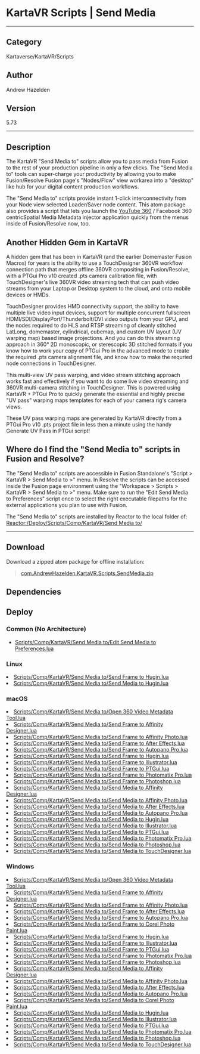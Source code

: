 # KartaVR Scripts | Send Media
___

## Category
Kartaverse/KartaVR/Scripts

## Author
Andrew Hazelden

## Version
5.73

___

## Description
<p>The KartaVR "Send Media to" scripts allow you to pass media from Fusion to the rest of your production pipeline in only a few clicks. The "Send Media to" tools can super-charge your productivity by allowing you to make Fusion/Resolve Fusion page's "Nodes/Flow" view workarea into a "desktop" like hub for your digital content production workflows.</p>

<p>The "Send Media to" scripts provide instant 1-click interconnectivity from your Node view selected Loader/Saver node content. This atom package also provides a script that lets you launch the <a href="https://support.google.com/youtube/answer/6178631">YouTube 360</a> / Facebook 360 centricSpatial Media Metadata injector application quickly from the menus inside of Fusion/Resolve now, too.</p>

<h2>Another Hidden Gem in KartaVR</h2>

</p>A hidden gem that has been in KartaVR (and the earlier Domemaster Fusion Macros) for years is the ability to use a TouchDesigner 360VR workflow connection path that merges offline 360VR compositing in Fusion/Resolve, with a PTGui Pro v10 created .pts camera calibration file, with TouchDesigner's live 360VR video streaming tech that can push video streams from your Laptop or Desktop system to the cloud, and onto mobile devices or HMDs.</p>

TouchDesigner provides HMD connectivity support, the ability to have multiple live video input devices, support for multiple concurrent fullscreen HDMI/SDI/DisplayPort/Thunderbolt/DVI video outputs from your GPU, and the nodes required to do HLS and RTSP streaming of cleanly stitched LatLong, domemaster, cylindrical, cubemap, and custom UV layout (UV warping map) based image projections. And you can do this streaming approach in 360&deg; 2D monoscopic, or sterescopic 3D stitched formats if you know how to work your copy of PTGui Pro in the advanced mode to create the required .pts camera alignment file, and know how to make the requried node connections in TouchDesigner.</p>

<p>This multi-view UV pass warping, and video stream stitching approach works fast and effectively if you want to do some live video streaming and 360VR multi-camera stitching in TouchDesigner. This is powered using KartaVR + PTGui Pro to quickly generate the essential and highly precise "UV pass" warping maps templates for each of your camera rig's camera views.</p>

<p>These UV pass warping maps are generated by KartaVR directly from a PTGui Pro v10 .pts project file in less then a minute using the handy Generate UV Pass in PTGui script!</p>

<h2>Where do I find the "Send Media to" scripts in Fusion and Resolve?</h2>

<p>The "Send Media to" scripts are accessible in Fusion Standalone's "Script &gt; KartaVR &gt; Send Media to &gt;" menu. In Resolve the scripts can be accessed inside the Fusion page environment using the "Workspace &gt; Scripts &gt; KartaVR &gt; Send Media to &gt;" menu. Make sure to run the "Edit Send Media to Preferences" script once to select the right executable filepaths for the external applications you plan to use with Fusion.</p>

<p>The "Send Media to" scripts are installed by Reactor to the local folder of:<br>
<a href="file://Reactor:/Deploy/Scripts/Comp/KartaVR/Send Media to/">Reactor:/Deploy/Scripts/Comp/KartaVR/Send Media to/</a></p>


___

## Download

Download a zipped atom package for offline installation:
> [com.AndrewHazelden.KartaVR.Scripts.SendMedia.zip](https://gitlab.com/WeSuckLess/Reactor/-/archive/master/Reactor-master.zip?path=Atoms/com.AndrewHazelden.KartaVR.Scripts.SendMedia)  

## Dependencies

## Deploy

### Common (No Architecture)

<ul>
<li><a href="https://gitlab.com/WeSuckLess/Reactor/-/blob/master/Atoms/com.AndrewHazelden.KartaVR.Scripts.SendMedia/Scripts/Comp/KartaVR/Send Media to/Edit Send Media to Preferences.lua?ref_type=heads">Scripts/Comp/KartaVR/Send Media to/Edit Send Media to Preferences.lua</a></li>
</ul>

### Linux

<li><a href="https://gitlab.com/WeSuckLess/Reactor/-/blob/master/Atoms/com.AndrewHazelden.KartaVR.Scripts.SendMedia/Linux/Scripts/Comp/KartaVR/Send Media to/Send Frame to Hugin.lua?ref_type=heads">Scripts/Comp/KartaVR/Send Media to/Send Frame to Hugin.lua</a></li>
<li><a href="https://gitlab.com/WeSuckLess/Reactor/-/blob/master/Atoms/com.AndrewHazelden.KartaVR.Scripts.SendMedia/Linux/Scripts/Comp/KartaVR/Send Media to/Send Media to Hugin.lua?ref_type=heads">Scripts/Comp/KartaVR/Send Media to/Send Media to Hugin.lua</a></li>

### macOS

<li><a href="https://gitlab.com/WeSuckLess/Reactor/-/blob/master/Atoms/com.AndrewHazelden.KartaVR.Scripts.SendMedia/Mac/Scripts/Comp/KartaVR/Send Media to/Open 360 Video Metadata Tool.lua?ref_type=heads">Scripts/Comp/KartaVR/Send Media to/Open 360 Video Metadata Tool.lua</a></li>
<li><a href="https://gitlab.com/WeSuckLess/Reactor/-/blob/master/Atoms/com.AndrewHazelden.KartaVR.Scripts.SendMedia/Mac/Scripts/Comp/KartaVR/Send Media to/Send Frame to Affinity Designer.lua?ref_type=heads">Scripts/Comp/KartaVR/Send Media to/Send Frame to Affinity Designer.lua</a></li>
<li><a href="https://gitlab.com/WeSuckLess/Reactor/-/blob/master/Atoms/com.AndrewHazelden.KartaVR.Scripts.SendMedia/Mac/Scripts/Comp/KartaVR/Send Media to/Send Frame to Affinity Photo.lua?ref_type=heads">Scripts/Comp/KartaVR/Send Media to/Send Frame to Affinity Photo.lua</a></li>
<li><a href="https://gitlab.com/WeSuckLess/Reactor/-/blob/master/Atoms/com.AndrewHazelden.KartaVR.Scripts.SendMedia/Mac/Scripts/Comp/KartaVR/Send Media to/Send Frame to After Effects.lua?ref_type=heads">Scripts/Comp/KartaVR/Send Media to/Send Frame to After Effects.lua</a></li>
<li><a href="https://gitlab.com/WeSuckLess/Reactor/-/blob/master/Atoms/com.AndrewHazelden.KartaVR.Scripts.SendMedia/Mac/Scripts/Comp/KartaVR/Send Media to/Send Frame to Autopano Pro.lua?ref_type=heads">Scripts/Comp/KartaVR/Send Media to/Send Frame to Autopano Pro.lua</a></li>
<li><a href="https://gitlab.com/WeSuckLess/Reactor/-/blob/master/Atoms/com.AndrewHazelden.KartaVR.Scripts.SendMedia/Mac/Scripts/Comp/KartaVR/Send Media to/Send Frame to Hugin.lua?ref_type=heads">Scripts/Comp/KartaVR/Send Media to/Send Frame to Hugin.lua</a></li>
<li><a href="https://gitlab.com/WeSuckLess/Reactor/-/blob/master/Atoms/com.AndrewHazelden.KartaVR.Scripts.SendMedia/Mac/Scripts/Comp/KartaVR/Send Media to/Send Frame to Illustrator.lua?ref_type=heads">Scripts/Comp/KartaVR/Send Media to/Send Frame to Illustrator.lua</a></li>
<li><a href="https://gitlab.com/WeSuckLess/Reactor/-/blob/master/Atoms/com.AndrewHazelden.KartaVR.Scripts.SendMedia/Mac/Scripts/Comp/KartaVR/Send Media to/Send Frame to PTGui.lua?ref_type=heads">Scripts/Comp/KartaVR/Send Media to/Send Frame to PTGui.lua</a></li>
<li><a href="https://gitlab.com/WeSuckLess/Reactor/-/blob/master/Atoms/com.AndrewHazelden.KartaVR.Scripts.SendMedia/Mac/Scripts/Comp/KartaVR/Send Media to/Send Frame to Photomatix Pro.lua?ref_type=heads">Scripts/Comp/KartaVR/Send Media to/Send Frame to Photomatix Pro.lua</a></li>
<li><a href="https://gitlab.com/WeSuckLess/Reactor/-/blob/master/Atoms/com.AndrewHazelden.KartaVR.Scripts.SendMedia/Mac/Scripts/Comp/KartaVR/Send Media to/Send Frame to Photoshop.lua?ref_type=heads">Scripts/Comp/KartaVR/Send Media to/Send Frame to Photoshop.lua</a></li>
<li><a href="https://gitlab.com/WeSuckLess/Reactor/-/blob/master/Atoms/com.AndrewHazelden.KartaVR.Scripts.SendMedia/Mac/Scripts/Comp/KartaVR/Send Media to/Send Media to Affinity Designer.lua?ref_type=heads">Scripts/Comp/KartaVR/Send Media to/Send Media to Affinity Designer.lua</a></li>
<li><a href="https://gitlab.com/WeSuckLess/Reactor/-/blob/master/Atoms/com.AndrewHazelden.KartaVR.Scripts.SendMedia/Mac/Scripts/Comp/KartaVR/Send Media to/Send Media to Affinity Photo.lua?ref_type=heads">Scripts/Comp/KartaVR/Send Media to/Send Media to Affinity Photo.lua</a></li>
<li><a href="https://gitlab.com/WeSuckLess/Reactor/-/blob/master/Atoms/com.AndrewHazelden.KartaVR.Scripts.SendMedia/Mac/Scripts/Comp/KartaVR/Send Media to/Send Media to After Effects.lua?ref_type=heads">Scripts/Comp/KartaVR/Send Media to/Send Media to After Effects.lua</a></li>
<li><a href="https://gitlab.com/WeSuckLess/Reactor/-/blob/master/Atoms/com.AndrewHazelden.KartaVR.Scripts.SendMedia/Mac/Scripts/Comp/KartaVR/Send Media to/Send Media to Autopano Pro.lua?ref_type=heads">Scripts/Comp/KartaVR/Send Media to/Send Media to Autopano Pro.lua</a></li>
<li><a href="https://gitlab.com/WeSuckLess/Reactor/-/blob/master/Atoms/com.AndrewHazelden.KartaVR.Scripts.SendMedia/Mac/Scripts/Comp/KartaVR/Send Media to/Send Media to Hugin.lua?ref_type=heads">Scripts/Comp/KartaVR/Send Media to/Send Media to Hugin.lua</a></li>
<li><a href="https://gitlab.com/WeSuckLess/Reactor/-/blob/master/Atoms/com.AndrewHazelden.KartaVR.Scripts.SendMedia/Mac/Scripts/Comp/KartaVR/Send Media to/Send Media to Illustrator.lua?ref_type=heads">Scripts/Comp/KartaVR/Send Media to/Send Media to Illustrator.lua</a></li>
<li><a href="https://gitlab.com/WeSuckLess/Reactor/-/blob/master/Atoms/com.AndrewHazelden.KartaVR.Scripts.SendMedia/Mac/Scripts/Comp/KartaVR/Send Media to/Send Media to PTGui.lua?ref_type=heads">Scripts/Comp/KartaVR/Send Media to/Send Media to PTGui.lua</a></li>
<li><a href="https://gitlab.com/WeSuckLess/Reactor/-/blob/master/Atoms/com.AndrewHazelden.KartaVR.Scripts.SendMedia/Mac/Scripts/Comp/KartaVR/Send Media to/Send Media to Photomatix Pro.lua?ref_type=heads">Scripts/Comp/KartaVR/Send Media to/Send Media to Photomatix Pro.lua</a></li>
<li><a href="https://gitlab.com/WeSuckLess/Reactor/-/blob/master/Atoms/com.AndrewHazelden.KartaVR.Scripts.SendMedia/Mac/Scripts/Comp/KartaVR/Send Media to/Send Media to Photoshop.lua?ref_type=heads">Scripts/Comp/KartaVR/Send Media to/Send Media to Photoshop.lua</a></li>
<li><a href="https://gitlab.com/WeSuckLess/Reactor/-/blob/master/Atoms/com.AndrewHazelden.KartaVR.Scripts.SendMedia/Mac/Scripts/Comp/KartaVR/Send Media to/Send Media to TouchDesigner.lua?ref_type=heads">Scripts/Comp/KartaVR/Send Media to/Send Media to TouchDesigner.lua</a></li>

### Windows

<li><a href="https://gitlab.com/WeSuckLess/Reactor/-/blob/master/Atoms/com.AndrewHazelden.KartaVR.Scripts.SendMedia/Windows/Scripts/Comp/KartaVR/Send Media to/Open 360 Video Metadata Tool.lua?ref_type=heads">Scripts/Comp/KartaVR/Send Media to/Open 360 Video Metadata Tool.lua</a></li>
<li><a href="https://gitlab.com/WeSuckLess/Reactor/-/blob/master/Atoms/com.AndrewHazelden.KartaVR.Scripts.SendMedia/Windows/Scripts/Comp/KartaVR/Send Media to/Send Frame to Affinity Designer.lua?ref_type=heads">Scripts/Comp/KartaVR/Send Media to/Send Frame to Affinity Designer.lua</a></li>
<li><a href="https://gitlab.com/WeSuckLess/Reactor/-/blob/master/Atoms/com.AndrewHazelden.KartaVR.Scripts.SendMedia/Windows/Scripts/Comp/KartaVR/Send Media to/Send Frame to Affinity Photo.lua?ref_type=heads">Scripts/Comp/KartaVR/Send Media to/Send Frame to Affinity Photo.lua</a></li>
<li><a href="https://gitlab.com/WeSuckLess/Reactor/-/blob/master/Atoms/com.AndrewHazelden.KartaVR.Scripts.SendMedia/Windows/Scripts/Comp/KartaVR/Send Media to/Send Frame to After Effects.lua?ref_type=heads">Scripts/Comp/KartaVR/Send Media to/Send Frame to After Effects.lua</a></li>
<li><a href="https://gitlab.com/WeSuckLess/Reactor/-/blob/master/Atoms/com.AndrewHazelden.KartaVR.Scripts.SendMedia/Windows/Scripts/Comp/KartaVR/Send Media to/Send Frame to Autopano Pro.lua?ref_type=heads">Scripts/Comp/KartaVR/Send Media to/Send Frame to Autopano Pro.lua</a></li>
<li><a href="https://gitlab.com/WeSuckLess/Reactor/-/blob/master/Atoms/com.AndrewHazelden.KartaVR.Scripts.SendMedia/Windows/Scripts/Comp/KartaVR/Send Media to/Send Frame to Corel Photo Paint.lua?ref_type=heads">Scripts/Comp/KartaVR/Send Media to/Send Frame to Corel Photo Paint.lua</a></li>
<li><a href="https://gitlab.com/WeSuckLess/Reactor/-/blob/master/Atoms/com.AndrewHazelden.KartaVR.Scripts.SendMedia/Windows/Scripts/Comp/KartaVR/Send Media to/Send Frame to Hugin.lua?ref_type=heads">Scripts/Comp/KartaVR/Send Media to/Send Frame to Hugin.lua</a></li>
<li><a href="https://gitlab.com/WeSuckLess/Reactor/-/blob/master/Atoms/com.AndrewHazelden.KartaVR.Scripts.SendMedia/Windows/Scripts/Comp/KartaVR/Send Media to/Send Frame to Illustrator.lua?ref_type=heads">Scripts/Comp/KartaVR/Send Media to/Send Frame to Illustrator.lua</a></li>
<li><a href="https://gitlab.com/WeSuckLess/Reactor/-/blob/master/Atoms/com.AndrewHazelden.KartaVR.Scripts.SendMedia/Windows/Scripts/Comp/KartaVR/Send Media to/Send Frame to PTGui.lua?ref_type=heads">Scripts/Comp/KartaVR/Send Media to/Send Frame to PTGui.lua</a></li>
<li><a href="https://gitlab.com/WeSuckLess/Reactor/-/blob/master/Atoms/com.AndrewHazelden.KartaVR.Scripts.SendMedia/Windows/Scripts/Comp/KartaVR/Send Media to/Send Frame to Photomatix Pro.lua?ref_type=heads">Scripts/Comp/KartaVR/Send Media to/Send Frame to Photomatix Pro.lua</a></li>
<li><a href="https://gitlab.com/WeSuckLess/Reactor/-/blob/master/Atoms/com.AndrewHazelden.KartaVR.Scripts.SendMedia/Windows/Scripts/Comp/KartaVR/Send Media to/Send Frame to Photoshop.lua?ref_type=heads">Scripts/Comp/KartaVR/Send Media to/Send Frame to Photoshop.lua</a></li>
<li><a href="https://gitlab.com/WeSuckLess/Reactor/-/blob/master/Atoms/com.AndrewHazelden.KartaVR.Scripts.SendMedia/Windows/Scripts/Comp/KartaVR/Send Media to/Send Media to Affinity Designer.lua?ref_type=heads">Scripts/Comp/KartaVR/Send Media to/Send Media to Affinity Designer.lua</a></li>
<li><a href="https://gitlab.com/WeSuckLess/Reactor/-/blob/master/Atoms/com.AndrewHazelden.KartaVR.Scripts.SendMedia/Windows/Scripts/Comp/KartaVR/Send Media to/Send Media to Affinity Photo.lua?ref_type=heads">Scripts/Comp/KartaVR/Send Media to/Send Media to Affinity Photo.lua</a></li>
<li><a href="https://gitlab.com/WeSuckLess/Reactor/-/blob/master/Atoms/com.AndrewHazelden.KartaVR.Scripts.SendMedia/Windows/Scripts/Comp/KartaVR/Send Media to/Send Media to After Effects.lua?ref_type=heads">Scripts/Comp/KartaVR/Send Media to/Send Media to After Effects.lua</a></li>
<li><a href="https://gitlab.com/WeSuckLess/Reactor/-/blob/master/Atoms/com.AndrewHazelden.KartaVR.Scripts.SendMedia/Windows/Scripts/Comp/KartaVR/Send Media to/Send Media to Autopano Pro.lua?ref_type=heads">Scripts/Comp/KartaVR/Send Media to/Send Media to Autopano Pro.lua</a></li>
<li><a href="https://gitlab.com/WeSuckLess/Reactor/-/blob/master/Atoms/com.AndrewHazelden.KartaVR.Scripts.SendMedia/Windows/Scripts/Comp/KartaVR/Send Media to/Send Media to Corel Photo Paint.lua?ref_type=heads">Scripts/Comp/KartaVR/Send Media to/Send Media to Corel Photo Paint.lua</a></li>
<li><a href="https://gitlab.com/WeSuckLess/Reactor/-/blob/master/Atoms/com.AndrewHazelden.KartaVR.Scripts.SendMedia/Windows/Scripts/Comp/KartaVR/Send Media to/Send Media to Hugin.lua?ref_type=heads">Scripts/Comp/KartaVR/Send Media to/Send Media to Hugin.lua</a></li>
<li><a href="https://gitlab.com/WeSuckLess/Reactor/-/blob/master/Atoms/com.AndrewHazelden.KartaVR.Scripts.SendMedia/Windows/Scripts/Comp/KartaVR/Send Media to/Send Media to Illustrator.lua?ref_type=heads">Scripts/Comp/KartaVR/Send Media to/Send Media to Illustrator.lua</a></li>
<li><a href="https://gitlab.com/WeSuckLess/Reactor/-/blob/master/Atoms/com.AndrewHazelden.KartaVR.Scripts.SendMedia/Windows/Scripts/Comp/KartaVR/Send Media to/Send Media to PTGui.lua?ref_type=heads">Scripts/Comp/KartaVR/Send Media to/Send Media to PTGui.lua</a></li>
<li><a href="https://gitlab.com/WeSuckLess/Reactor/-/blob/master/Atoms/com.AndrewHazelden.KartaVR.Scripts.SendMedia/Windows/Scripts/Comp/KartaVR/Send Media to/Send Media to Photomatix Pro.lua?ref_type=heads">Scripts/Comp/KartaVR/Send Media to/Send Media to Photomatix Pro.lua</a></li>
<li><a href="https://gitlab.com/WeSuckLess/Reactor/-/blob/master/Atoms/com.AndrewHazelden.KartaVR.Scripts.SendMedia/Windows/Scripts/Comp/KartaVR/Send Media to/Send Media to Photoshop.lua?ref_type=heads">Scripts/Comp/KartaVR/Send Media to/Send Media to Photoshop.lua</a></li>
<li><a href="https://gitlab.com/WeSuckLess/Reactor/-/blob/master/Atoms/com.AndrewHazelden.KartaVR.Scripts.SendMedia/Windows/Scripts/Comp/KartaVR/Send Media to/Send Media to TouchDesigner.lua?ref_type=heads">Scripts/Comp/KartaVR/Send Media to/Send Media to TouchDesigner.lua</a></li>
